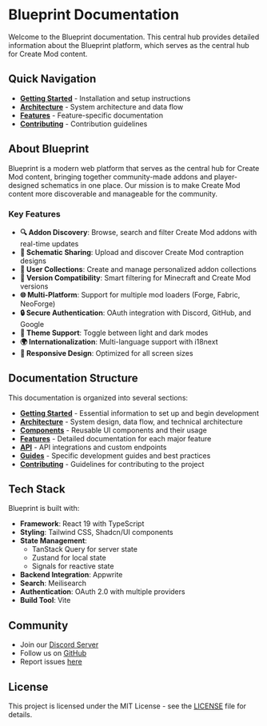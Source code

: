 # Blueprint Documentation

Welcome to the Blueprint documentation. This central hub provides detailed information about the Blueprint platform, which serves as the central hub for Create Mod content.

## Quick Navigation

- **[Getting Started](getting-started/installation.md)** - Installation and setup instructions
- **[Architecture](architecture/overview.md)** - System architecture and data flow
- **[Features](features/addons.md)** - Feature-specific documentation
- **[Contributing](contributing/workflow.md)** - Contribution guidelines

## About Blueprint

Blueprint is a modern web platform that serves as the central hub for Create Mod content, bringing together community-made addons and player-designed schematics in one place. Our mission is to make Create Mod content more discoverable and manageable for the community.

### Key Features

- **🔍 Addon Discovery**: Browse, search and filter Create Mod addons with real-time updates
- **📁 Schematic Sharing**: Upload and discover Create Mod contraption designs
- **👥 User Collections**: Create and manage personalized addon collections
- **🔄 Version Compatibility**: Smart filtering for Minecraft and Create Mod versions
- **🌐 Multi-Platform**: Support for multiple mod loaders (Forge, Fabric, NeoForge)
- **🔒 Secure Authentication**: OAuth integration with Discord, GitHub, and Google
- **🌙 Theme Support**: Toggle between light and dark modes
- **🌍 Internationalization**: Multi-language support with i18next
- **📱 Responsive Design**: Optimized for all screen sizes

## Documentation Structure

This documentation is organized into several sections:

- **[Getting Started](getting-started/)** - Essential information to set up and begin development
- **[Architecture](architecture/)** - System design, data flow, and technical architecture
- **[Components](components/)** - Reusable UI components and their usage
- **[Features](features/)** - Detailed documentation for each major feature
- **[API](api/)** - API integrations and custom endpoints
- **[Guides](guides/)** - Specific development guides and best practices
- **[Contributing](contributing/)** - Guidelines for contributing to the project

## Tech Stack

Blueprint is built with:

- **Framework**: React 19 with TypeScript
- **Styling**: Tailwind CSS, Shadcn/UI components
- **State Management**:
  - TanStack Query for server state
  - Zustand for local state
  - Signals for reactive state
- **Backend Integration**: Appwrite
- **Search**: Meilisearch
- **Authentication**: OAuth 2.0 with multiple providers
- **Build Tool**: Vite

## Community

- Join our [Discord Server](https://discord.gg/kDa8YC8u5J)
- Follow us on [GitHub](https://github.com/blueprint-site)
- Report issues [here](https://github.com/blueprint-site/blueprint-site.github.io/issues)

## License

This project is licensed under the MIT License - see the [LICENSE](../LICENSE) file for details.
